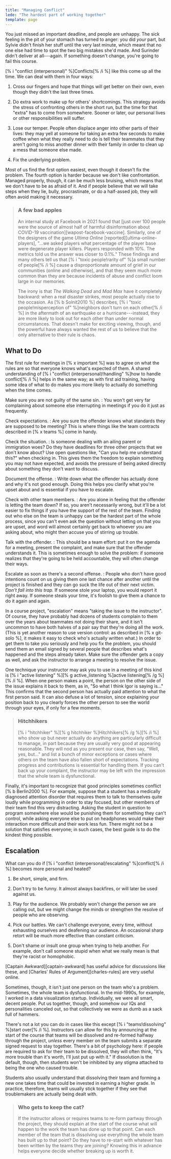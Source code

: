 ```yaml
---
title: "Managing Conflict"
lede: "The hardest part of working together"
template: page
---
```


You just missed an important deadline, and people are unhappy.  The sick feeling
in the pit of your stomach has turned to anger: you did *your* part, but Sylvie
didn't finish her stuff until the very last minute, which meant that no one else
had time to spot the two big mistakes she'd made.  And Surinder didn't deliver
at all---again.  If something doesn't change, you're going to fail this course.

[% i "conflict (interpersonal)" %]Conflicts[% /i %] like this come up all the
time.  We can deal with them in four ways:

1.  Cross our fingers and hope that things will get better on their own, even
    though they didn't the last three times.

2.  Do extra work to make up for others' shortcomings.  This strategy avoids the
    stress of confronting others in the short run, but the time for that "extra"
    has to come from somewhere.  Sooner or later, our personal lives or other
    responsibilities will suffer.

3.  Lose our temper.  People often displace anger into other parts of their
    lives: they may yell at someone for taking an extra few seconds to make
    coffee when what they really need to do is tell their teammates that they
    aren't going to miss another dinner with their family in order to clean up a
    mess that someone else made.

4.  Fix the underlying problem.

Most of us find the first option easiest, even though it doesn't fix the
problem.  The fourth option is harder because we don't like confrontation.
Managed properly, though, it can be much less bruising, which means that we
don't have to be as afraid of it.  And if people believe that we will take steps
when they lie, bully, procrastinate, or do a half-assed job, they will often
avoid making it necessary.

> ### A few bad apples
>
> An internal study at Facebook in 2021 found that [just over 100 people were the
> source of almost half of harmful disinformation about COVID-19
> vaccination][wapost-facebook-vaccine]. Similarly, one of the designers of the
> game *Ultima Online* [reported][ultima-online-players], "…we asked players what
> percentage of the player base were degenerate player killers.  Players responded
> with 10%.  The metrics told us the answer was closer to 0.1%." These findings
> and many others tell us that [% i "toxic people!rarity of" %]a small number of
> people[% /i %] cause a disproportionate amount of grief in our communities
> (online and otherwise), and that they seem much more common than they are
> because incidents of abuse and conflict loom large in our memories.
>
> The irony is that *The Walking Dead* and *Mad Max* have it completely backward:
> when a real disaster strikes, most people actually rise to the occasion. As
> [% b Solnit2010 %] describes, [% i "toxic people!misperception
> of" %]neighbors don't turn on each other[% /i %] in the aftermath of an earthquake
> or a hurricane---instead, they are more likely to look out for each other than
> under normal circumstances. That doesn't make for exciting viewing, though, and
> the powerful have always wanted the rest of us to believe that the only
> alternative to their rule is chaos.

## What to Do

The first rule for meetings in [% x important %] was to agree on what the
rules are so that everyone knows what's expected of them. A shared understanding
of [% i "conflict (interpersonal)!handling" %]how to handle conflict[% /i %]
helps in the same way; as with first aid training, having some idea of what to
do makes you more likely to actually do something when the time comes.

Make sure you are not guilty of the same sin.
:   You won't get very far complaining about someone else interrupting in
    meetings if you do it just as frequently.

Check expectations.
:   Are you sure the offender knows what standards they are supposed to be meeting?
    This is where things like the team contracts described in
    [% x teams %] come in handy.

Check the situation.
:   Is someone dealing with an ailing parent or immigration woes?  Do they have
    deadlines for three other projects that we don't know about?  Use open
    questions like, "Can you help me understand this?" when checking in.  This
    gives them the freedom to explain something you may not have expected, and
    avoids the pressure of being asked directly about something they don't want
    to discuss.

Document the offense.
:   Write down what the offender has actually done and why it's not good enough.
    Doing this helps you clarify what you're upset about and is essential if you
    have to escalate.

Check with other team members.
:   Are you alone in feeling that the offender is letting the team down?  If so,
    you aren't necessarily wrong, but it'll be a lot easier to fix things if you
    have the support of the rest of the team.  Finding out who else on the team
    is unhappy can be the hardest part of the whole process, since you can't even
    ask the question without letting on that you are upset, and word will almost
    certainly get back to whoever you are asking about, who might then accuse you
    of stirring up trouble.

Talk with the offender.
:   This should be a team effort: put it on the agenda for a meeting, present
    the complaint, and make sure that the offender understands it.  This is
    sometimes enough to solve the problem: if someone realizes that they're
    going to be held accountable, they will often change their ways.

Escalate as soon as there's a second offense.
:   People who don't have good intentions count on us giving them one last
    chance after another until the project is finished and they can go suck the
    life out of their next victim.  *Don't fall into this trap.* If someone
    stole your laptop, you would report it right away.  If someone steals your
    time, it's foolish to give them a chance to do it again and again.

In a course project, "escalation" means "taking the issue to the instructor".
Of course, they have probably had dozens of students complain to them over the
years about teammates not doing their share, and it isn't uncommon to have both
halves of a pair say that they're doing all the work.  (This is yet another
reason to use version control: as described in [% x git-solo %], it makes it
easy to check who's actually written what.)  In order to get them to take you
seriously and help you fix the problem, you should send them an email signed by
several people that describes what's happened and the steps already taken.  Make
sure the offender gets a copy as well, and ask the instructor to arrange a
meeting to resolve the issue.

One technique your instructor may ask you to use in a meeting of this kind is
[% i "active listening" %][% g active_listening %]active listening[% /g %][% /i %]. When
one person makes a point, the person on the other side of the issue explains it
back to them, as in, "So what I think Igor is saying is…" This confirms that the
second person has actually paid attention to what the first person said. It can
also defuse a lot of tension, since explaining your position back to you clearly
forces the other person to see the world through your eyes, if only for a few
moments.

> ### Hitchhikers
>
> [% i "hitchhiker" %][% g hitchhiker %]Hitchhikers[% /g %][% /i %] who show up but never
> actually do anything are particularly difficult to manage, in part because they
> are usually very good at appearing reasonable.  They will nod as you present our
> case, then say, "Well, yes, but…" and list a bunch of minor exceptions or cases
> where others on the team have also fallen short of expectations.  Tracking
> progress and contributions is essential for handling them.  If you can't back up
> your complaint, the instructor may be left with the impression that the whole
> team is dysfunctional.

Finally, it's important to recognize that good principles sometimes conflict
[% b Berlin2000 %].  For example, suppose that a student has a medically
diagnosed attention disorder that requires them to talk to themselves quite
loudly while programming in order to stay focused, but other members of their
team find this very distracting.  Asking the student in question to program
somewhere else would be punishing them for something they can't control, while
asking everyone else to put on headphones would make their interaction more
difficult and their work less fun.  There might not be a solution that satisfies
everyone; in such cases, the best guide is to do the kindest thing possible.

## Escalation

What can you do if [% i "conflict (interpersonal)!escalating" %]conflict[% /i %]
becomes more personal and heated?

1.  Be short, simple, and firm.

2.  Don't try to be funny.  It almost always backfires, or will later be used
    against us.

3.  Play for the audience.  We probably won't change the person we are calling
    out, but we might change the minds or strengthen the resolve of people who
    are observing.

4.  Pick our battles.  We can't challenge everyone, every time, without
    exhausting ourselves and deafening our audience.  An occasional sharp retort
    will be much more effective than constant criticism.

5.  Don't shame or insult one group when trying to help another.  For example,
    don't call someone stupid when what we really mean is that they're racist or
    homophobic.

[Captain Awkward][captain-awkward] has useful advice for discussions like these,
and [Charles' Rules of Argument][charles-rules] are very useful online.

Sometimes, though, it isn't just one person on the team who's a problem.
Sometimes, the whole team is dysfunctional. In the mid-1990s, for example, I
worked in a data visualization startup. Individually, we were all smart, decent
people. Put us together, though, and somehow our IQs and personalities canceled
out, so that collectively we were as dumb as a sack full of hammers.

There's not a lot you can do in cases like this except [% i "teams!dissolving" %]start over[% /i %].  Instructors can allow for this by
announcing at the start of the course that teams will be dissolved and re-formed
halfway through the project, *unless* every member on the team submits a
separate signed request to stay together.  There's a bit of psychology here: if
people are required to ask for their team to be dissolved, they will often
think, "It's more trouble than it's worth, I'll just put up with it." If
dissolution is the default, though, then students won't be inhibited by any
stigma attached to being the one who caused trouble.

Students also usually understand that dissolving their team and forming a new
one takes time that could be invested in earning a higher grade.  In practice,
therefore, teams will usually stick together if they see that troublemakers are
actually being dealt with.

> ### Who gets to keep the cat?
>
> If the instructor allows or requires teams to re-form partway through the
> project, they should explain at the start of the course what will happen to the
> work the team has done up to that point. Can each member of the team that is
> dissolving use everything the whole team has built up to that point? Do they
> have to re-start with whatever has been written by the teams they are joining?
> Knowing this in advance helps everyone decide whether breaking up is worth it.
